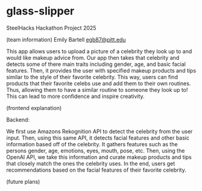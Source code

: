 # glass-slipper
SteelHacks Hackathon Project 2025

(team information) 
Emily Bartell     egb87@pitt.edu

This app allows users to upload a picture of a celebrity they look up to and would like makeup advice from. 
Our app then takes that celebrity and detects some of there main traits including gender, age, and basic facial features.
Then, it provides the user with specified makeup products and tips similar to the style of their favorite celebrity.
This way, users can find products that their favorite celebs use and add them to their own routines. 
Thus, allowing them to have a similar routine to someone they look up to! This can lead to more confidence and inspire creativity. 

(frontend explanation)


Backend:

We first use Amazons Rekognition API to detect the celebrity from the user input.
Then, using this same API, it detects facial features and other basic information based off of the celebrity. 
It gathers features such as the persons gender, age, emotions, eyes, mouth, pose, etc. 
Then, using the OpenAI API, we take this information and curate makeup products and tips that closely match the ones the celebrity uses. 
In the end, users get recommendations based on the facial features of their favorite celebrity. 


(future plans)


